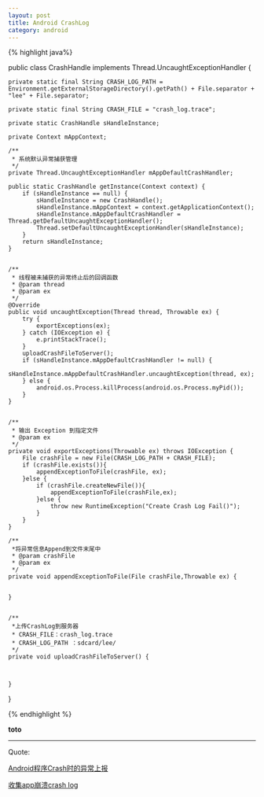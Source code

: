 ```yaml
---
layout: post
title: Android CrashLog 
category: android
---
```


{% highlight java%}

public class CrashHandle implements Thread.UncaughtExceptionHandler {

    private static final String CRASH_LOG_PATH = Environment.getExternalStorageDirectory().getPath() + File.separator + "lee" + File.separator;

    private static final String CRASH_FILE = "crash_log.trace";

    private static CrashHandle sHandleInstance;

    private Context mAppContext;

    /**
     * 系统默认异常捕获管理
     */
    private Thread.UncaughtExceptionHandler mAppDefaultCrashHandler;

    public static CrashHandle getInstance(Context context) {
        if (sHandleInstance == null) {
            sHandleInstance = new CrashHandle();
            sHandleInstance.mAppContext = context.getApplicationContext();
            sHandleInstance.mAppDefaultCrashHandler = Thread.getDefaultUncaughtExceptionHandler();
            Thread.setDefaultUncaughtExceptionHandler(sHandleInstance);
        }
        return sHandleInstance;
    }


    /**
     * 线程被未捕获的异常终止后的回调函数
     * @param thread
     * @param ex
     */
    @Override
    public void uncaughtException(Thread thread, Throwable ex) {
        try {
            exportExceptions(ex);
        } catch (IOException e) {
            e.printStackTrace();
        }
        uploadCrashFileToServer();
        if (sHandleInstance.mAppDefaultCrashHandler != null) {
            sHandleInstance.mAppDefaultCrashHandler.uncaughtException(thread, ex);
        } else {
            android.os.Process.killProcess(android.os.Process.myPid());
        }
    }


    /**
     * 输出 Exception 到指定文件
     * @param ex
     */
    private void exportExceptions(Throwable ex) throws IOException {
        File crashFile = new File(CRASH_LOG_PATH + CRASH_FILE);
        if (crashFile.exists()){
            appendExceptionToFile(crashFile, ex);
        }else {
            if (crashFile.createNewFile()){
                appendExceptionToFile(crashFile,ex);
            }else {
                throw new RuntimeException("Create Crash Log Fail()");
            }
        }
    }

    /**
     *将异常信息Append到文件末尾中
     * @param crashFile
     * @param ex
     */
    private void appendExceptionToFile(File crashFile,Throwable ex) {


    }


    /**
     *上传CrashLog到服务器
     * CRASH_FILE：crash_log.trace
     * CRASH_LOG_PATH ：sdcard/lee/
     */
    private void uploadCrashFileToServer() {



    }

}

{% endhighlight %}


**toto**

---

Quote:

[Android程序Crash时的异常上报](http://blog.csdn.net/singwhatiwanna/article/details/17289479)

[收集app崩溃crash log](http://foolog.sinaapp.com/?p=2634)